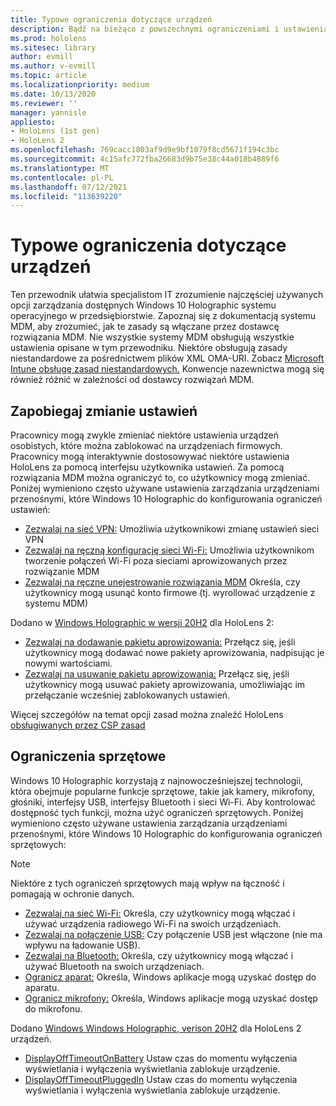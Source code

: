 ```yaml
---
title: Typowe ograniczenia dotyczące urządzeń
description: Bądź na bieżąco z powszechnymi ograniczeniami i ustawieniami urządzeń dla HoloLens rzeczywistości mieszanej.
ms.prod: hololens
ms.sitesec: library
author: evmill
ms.author: v-evmill
ms.topic: article
ms.localizationpriority: medium
ms.date: 10/13/2020
ms.reviewer: ''
manager: yannisle
appliesto:
- HoloLens (1st gen)
- HoloLens 2
ms.openlocfilehash: 769cacc1803af9d9e9bf1079f8cd5671f194c3bc
ms.sourcegitcommit: 4c15afc772fba26683d9b75e38c44a018b4889f6
ms.translationtype: MT
ms.contentlocale: pl-PL
ms.lasthandoff: 07/12/2021
ms.locfileid: "113639220"
---
```

# <a name="common-device-restrictions"></a>Typowe ograniczenia dotyczące urządzeń 

Ten przewodnik ułatwia specjalistom IT zrozumienie najczęściej używanych opcji zarządzania dostępnych Windows 10 Holographic systemu operacyjnego w przedsiębiorstwie. Zapoznaj się z dokumentacją systemu MDM, aby zrozumieć, jak te zasady są włączane przez dostawcę rozwiązania MDM. Nie wszystkie systemy MDM obsługują wszystkie ustawienia opisane w tym przewodniku. Niektóre obsługują zasady niestandardowe za pośrednictwem plików XML OMA-URI. Zobacz [Microsoft Intune obsługę zasad niestandardowych.](/mem/intune/configuration/custom-settings-windows-10) Konwencje nazewnictwa mogą się również różnić w zależności od dostawcy rozwiązań MDM.

## <a name="prevent-changing-of-settings"></a>Zapobiegaj zmianie ustawień
Pracownicy mogą zwykle zmieniać niektóre ustawienia urządzeń osobistych, które można zablokować na urządzeniach firmowych. Pracownicy mogą interaktywnie dostosowywać niektóre ustawienia HoloLens za pomocą interfejsu użytkownika ustawień. Za pomocą rozwiązania MDM można ograniczyć to, co użytkownicy mogą zmieniać. Poniżej wymieniono często używane ustawienia zarządzania urządzeniami przenośnymi, które Windows 10 Holographic do konfigurowania ograniczeń ustawień:
-   [Zezwalaj na sieć VPN:](/windows/client-management/mdm/policy-csp-settings#settings-allowvpn) Umożliwia użytkownikowi zmianę ustawień sieci VPN
-   [Zezwalaj na ręczną konfigurację sieci Wi-Fi:](/windows/client-management/mdm/policy-csp-wifi#wifi-allowmanualwificonfiguration) Umożliwia użytkownikom tworzenie połączeń Wi-Fi poza sieciami aprowizowanych przez rozwiązanie MDM
-   [Zezwalaj na ręczne unejestrowanie rozwiązania MDM](/windows/client-management/mdm/policy-csp-experience#experience-allowmanualmdmunenrollment) Określa, czy użytkownicy mogą usunąć konto firmowe (tj. wyrollować urządzenie z systemu MDM)

Dodano w [Windows Holographic w wersji 20H2](hololens-release-notes.md#windows-holographic-version-20h2) dla HoloLens 2:
- [Zezwalaj na dodawanie pakietu aprowizowania:](/windows/client-management/mdm/policy-csp-security#security-allowaddprovisioningpackage) Przełącz się, jeśli użytkownicy mogą dodawać nowe pakiety aprowizowania, nadpisując je nowymi wartościami.
- [Zezwalaj na usuwanie pakietu aprowizowania:](/windows/client-management/mdm/policy-csp-security#security-allowremoveprovisioningpackage) Przełącz się, jeśli użytkownicy mogą usuwać pakiety aprowizowania, umożliwiając im przełączanie wcześniej zablokowanych ustawień.

Więcej szczegółów na temat opcji zasad można znaleźć HoloLens [obsługiwanych przez CSP zasad](/windows/client-management/mdm/policy-csps-supported-by-hololens2)

## <a name="hardware-restrictions"></a>Ograniczenia sprzętowe
Windows 10 Holographic korzystają z najnowocześniejszej technologii, która obejmuje popularne funkcje sprzętowe, takie jak kamery, mikrofony, głośniki, interfejsy USB, interfejsy Bluetooth i sieci Wi-Fi. Aby kontrolować dostępność tych funkcji, można użyć ograniczeń sprzętowych.
Poniżej wymieniono często używane ustawienia zarządzania urządzeniami przenośnymi, które Windows 10 Holographic do konfigurowania ograniczeń sprzętowych:

> [!NOTE]
> Niektóre z tych ograniczeń sprzętowych mają wpływ na łączność i pomagają w ochronie danych.

-   [Zezwalaj na sieć Wi-Fi:](/windows/client-management/mdm/policy-csp-wifi#wifi-allowwifi) Określa, czy użytkownicy mogą włączać i używać urządzenia radiowego Wi-Fi na swoich urządzeniach.
-   [Zezwalaj na połączenie USB:](/windows/client-management/mdm/policy-csp-connectivity#connectivity-allowusbconnection) Czy połączenie USB jest włączone (nie ma wpływu na ładowanie USB).
-   [Zezwalaj na Bluetooth:](/windows/client-management/mdm/policy-csp-connectivity#connectivity-allowbluetooth) Określa, czy użytkownicy mogą włączać i używać Bluetooth na swoich urządzeniach.
-   [Ogranicz aparat:](/windows/client-management/mdm/policy-csp-privacy#privacy-letappsaccesscamera) Określa, Windows aplikacje mogą uzyskać dostęp do aparatu.
-   [Ogranicz mikrofony:](/windows/client-management/mdm/policy-csp-privacy#privacy-letappsaccessmicrophone) Określa, Windows aplikacje mogą uzyskać dostęp do mikrofonu.

Dodano [Windows Windows Holographic, verison 20H2](hololens-release-notes.md#windows-holographic-version-20h2) dla HoloLens 2 urządzeń. 
- [DisplayOffTimeoutOnBattery](/windows/client-management/mdm/policy-csp-power#power-displayofftimeoutonbattery) Ustaw czas do momentu wyłączenia wyświetlania i wyłączenia wyświetlania zablokuje urządzenie. 
- [DisplayOffTimeoutPluggedIn](/windows/client-management/mdm/policy-csp-power#power-displayofftimeoutpluggedin) Ustaw czas do momentu wyłączenia wyświetlania i wyłączenia wyświetlania zablokuje urządzenie. 
